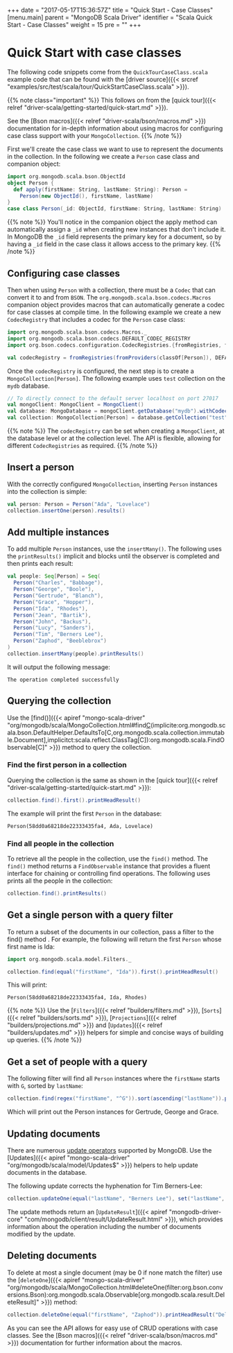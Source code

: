 +++
date = "2017-05-17T15:36:57Z"
title = "Quick Start - Case Classes"
[menu.main]
  parent = "MongoDB Scala Driver"
  identifier = "Scala Quick Start - Case Classes"
  weight = 15
  pre = "<i class='fa'></i>"
+++

# Quick Start with case classes

The following code snippets come from the `QuickTourCaseClass.scala` example code that can be found with the 
[driver source]({{< srcref "examples/src/test/scala/tour/QuickStartCaseClass.scala" >}}).

{{% note class="important" %}}
This follows on from the [quick tour]({{< relref "driver-scala/getting-started/quick-start.md" >}}).

See the [Bson macros]({{< relref "driver-scala/bson/macros.md" >}}) documentation for in-depth information about using macros for configuring case class
support with your `MongoCollection`.
{{% /note %}}


First we'll create the case class we want to use to represent the documents in the collection. In the following we create a `Person` case
class and companion object:

```scala
import org.mongodb.scala.bson.ObjectId
object Person {
  def apply(firstName: String, lastName: String): Person =
    Person(new ObjectId(), firstName, lastName)
}
case class Person(_id: ObjectId, firstName: String, lastName: String)
```

{{% note %}}
You'll notice in the companion object the apply method can automatically assign a `_id` when creating new instances that don't include it. 
In MongoDB the `_id` field represents the primary key for a document, so by having a `_id` field in the case class it allows access to the 
primary key. 
{{% /note %}}

## Configuring case classes

Then when using `Person` with a collection, there must be a `Codec` that can convert it to and from `BSON`. The 
`org.mongodb.scala.bson.codecs.Macros` companion object provides macros that can automatically generate a codec for case classes at compile 
time. In the following example we create a new `CodecRegistry` that includes a codec for the `Person` case class:


```scala
import org.mongodb.scala.bson.codecs.Macros._
import org.mongodb.scala.bson.codecs.DEFAULT_CODEC_REGISTRY
import org.bson.codecs.configuration.CodecRegistries.{fromRegistries, fromProviders}

val codecRegistry = fromRegistries(fromProviders(classOf[Person]), DEFAULT_CODEC_REGISTRY )
```

Once the `codecRegistry` is configured, the next step is to create a `MongoCollection[Person]`. The following example uses `test` 
collection on the `mydb` database.

```scala
// To directly connect to the default server localhost on port 27017
val mongoClient: MongoClient = MongoClient()
val database: MongoDatabase = mongoClient.getDatabase("mydb").withCodecRegistry(codecRegistry)
val collection: MongoCollection[Person] = database.getCollection("test")
```

{{% note %}}
The `codecRegistry` can be set when creating a `MongoClient`, at the database level or at the collection level. The API is flexible, 
allowing for different `CodecRegistries` as required.
{{% /note %}}

## Insert a person

With the correctly configured `MongoCollection`, inserting `Person` instances into the collection is simple:

```scala
val person: Person = Person("Ada", "Lovelace")
collection.insertOne(person).results()
```

## Add multiple instances

To add multiple `Person` instances, use the `insertMany()`. The following uses the `printResults()` implicit and blocks until the observer 
is completed and then prints each result:

```scala
val people: Seq[Person] = Seq(
  Person("Charles", "Babbage"),
  Person("George", "Boole"),
  Person("Gertrude", "Blanch"),
  Person("Grace", "Hopper"),
  Person("Ida", "Rhodes"),
  Person("Jean", "Bartik"),
  Person("John", "Backus"),
  Person("Lucy", "Sanders"),
  Person("Tim", "Berners Lee"),
  Person("Zaphod", "Beeblebrox")
)
collection.insertMany(people).printResults()
```

It will output the following message:

```
The operation completed successfully
```

## Querying the collection

Use the [find()]({{< apiref "mongo-scala-driver" "org/mongodb/scala/MongoCollection.html#find[C](filter:org.bson.conversions.Bson)(implicite:org.mongodb.scala.bson.DefaultHelper.DefaultsTo[C,org.mongodb.scala.collection.immutable.Document],implicitct:scala.reflect.ClassTag[C]):org.mongodb.scala.FindObservable[C]" >}})
method to query the collection.

### Find the first person in a collection

Querying the collection is the same as shown in the [quick tour]({{< relref "driver-scala/getting-started/quick-start.md" >}}):

```scala
collection.find().first().printHeadResult()
```

The example will print the first `Person` in the database:

```
Person(58dd0a68218de22333435fa4, Ada, Lovelace)
```

### Find all people in the collection

To retrieve all the people in the collection, use the `find()` method. The `find()` method returns a `FindObservable` instance that
provides a fluent interface for chaining or controlling find operations. The following uses prints all the people in the collection:

```scala
collection.find().printResults()
```


## Get a single person with a query filter

To return a subset of the documents in our collection, pass a filter to the find() method . For example, the following will return the first 
`Person` whose first name is Ida:

```scala
import org.mongodb.scala.model.Filters._

collection.find(equal("firstName", "Ida")).first().printHeadResult()
```

This will print:

```
Person(58dd0a68218de22333435fa4, Ida, Rhodes)
```

{{% note %}}
Use the [`Filters`]({{< relref "builders/filters.md" >}}), [`Sorts`]({{< relref "builders/sorts.md" >}}),
[`Projections`]({{< relref "builders/projections.md" >}}) and [`Updates`]({{< relref "builders/updates.md" >}})
helpers for simple and concise ways of building up queries.
{{% /note %}}

## Get a set of people with a query

The following filter will find all `Person` instances where the `firstName` starts with `G`, sorted by `lastName`:

```scala
collection.find(regex("firstName", "^G")).sort(ascending("lastName")).printResults()
```

Which will print out the Person instances for Gertrude, George and Grace.

## Updating documents

There are numerous [update operators](http://docs.mongodb.org/manual/reference/operator/update-field/)
supported by MongoDB.  Use the [Updates]({{< apiref "mongo-scala-driver" "org/mongodb/scala/model/Updates$" >}}) helpers to help update documents in the database.

The following update corrects the hyphenation for Tim Berners-Lee: 

```scala
collection.updateOne(equal("lastName", "Berners Lee"), set("lastName", "Berners-Lee")).printHeadResult("Update Result: ")
```

The update methods return an [`UpdateResult`]({{< apiref "mongodb-driver-core" "com/mongodb/client/result/UpdateResult.html" >}}),
which provides information about the operation including the number of documents modified by the update.

## Deleting documents

To delete at most a single document (may be 0 if none match the filter) use the [`deleteOne`]({{< apiref "mongo-scala-driver" "org/mongodb/scala/MongoCollection.html#deleteOne(filter:org.bson.conversions.Bson):org.mongodb.scala.Observable[org.mongodb.scala.result.DeleteResult]" >}}) 
method:

```scala
collection.deleteOne(equal("firstName", "Zaphod")).printHeadResult("Delete Result: ")
```

As you can see the API allows for easy use of CRUD operations with case classes. See the [Bson macros]({{< relref "driver-scala/bson/macros.md" >}}) 
documentation for further information about the macros.
